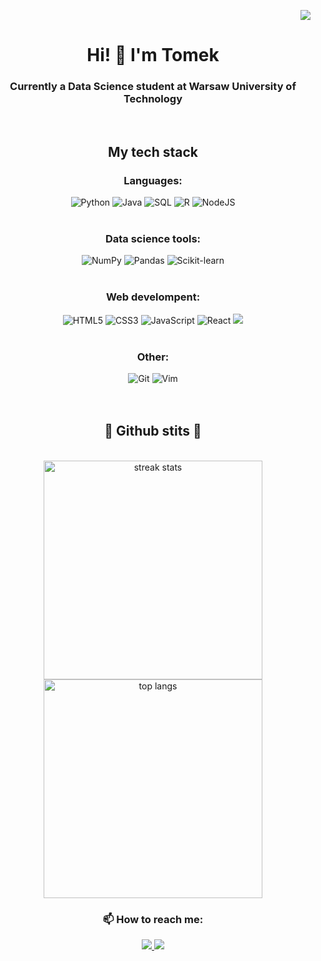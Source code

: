 <p align="right">
  <img src="https://visitor-badge.laobi.icu/badge?page_id=tomaszzywicki.tomaszzywicki" />
</p>

<h1 align="center">Hi! 👋 I'm Tomek</h1>


<h3 align="center">Currently a Data Science student at Warsaw University of Technology</h2>
<br>
    <div align="center">
        <h2 id="stack">My tech stack</h2>
        <h3>Languages:</h3>
        <div id="languages">
            <img src="https://img.shields.io/badge/Python-3776AB?style=for-the-badge&logo=python&logoColor=white" alt="Python">
            <img src="https://img.shields.io/badge/Java-007396?style=for-the-badge&logo=java&logoColor=white" alt="Java">
            <img src="https://img.shields.io/badge/SQL-4479A1?style=for-the-badge&logo=postgresql&logoColor=white" alt="SQL">
            <img src="https://img.shields.io/badge/R-276DC3?style=for-the-badge&logo=r&logoColor=white" alt="R">
            <img src="https://img.shields.io/badge/node.js-6DA55F?style=for-the-badge&logo=node.js&logoColor=white" alt="NodeJS">
        </div>
        <br>
        <h3>Data science tools:</h3>
        <div id="data-science">
            <img src="https://img.shields.io/badge/NumPy-013243?style=for-the-badge&logo=numpy&logoColor=white" alt="NumPy">
            <img src="https://img.shields.io/badge/Pandas-150458?style=for-the-badge&logo=pandas&logoColor=white" alt="Pandas">
            <img src="https://img.shields.io/badge/Scikit%20learn-F7931E?style=for-the-badge&logo=scikit-learn&logoColor=white" alt="Scikit-learn">
        </div>
        <br>
        <h3>Web develompent:</h3>
        <div id="web">
            <img src="https://img.shields.io/badge/HTML5-E34F26?style=for-the-badge&logo=html5&logoColor=white" alt="HTML5">
            <img src="https://img.shields.io/badge/CSS3-1572B6?style=for-the-badge&logo=css3&logoColor=white" alt="CSS3">
            <img src="https://img.shields.io/badge/JavaScript-F7DF1E?style=for-the-badge&logo=javascript&logoColor=black" alt="JavaScript">
            <img src="https://img.shields.io/badge/react-%2320232a.svg?style=for-the-badge&logo=react&logoColor=%2361DAFB" alt="React">
            <img src="https://img.shields.io/badge/next.js-000000?style=for-the-badge&logo=nextdotjs&logoColor=white alt="NextJS">
        </div>
        <br>
        <h3>Other:</h3>
        <div>
            <img src="https://img.shields.io/badge/Git-F05032?style=for-the-badge&logo=git&logoColor=white" alt="Git">
            <img src="https://img.shields.io/badge/Vim-019733?style=for-the-badge&logo=vim&logoColor=white" alt="Vim">
        </div>
        <br>
        <br>
        <h2 align="center">🎯 Github stits 🎯</h2>
        <br>
        <div align="center">
            <img width="350" src="https://github-readme-streak-stats.herokuapp.com/?user=tomaszzywicki&theme=react&border_radius=10" alt="streak stats"/>
            <br>
            <img width="350" src="https://github-readme-stats-swart-six-32.vercel.app/api/top-langs/?username=tomaszzywicki&hide=Jupyter%20Notebook&langs_count=8&layout=compact&theme=react&border_radius=10&size_weight=0.5&count_weight=0.5&exclude_repo=github-readme-stats" alt="top langs" />
        </div>
    </div>
    <div>
    <div align="center"> 
        <h3>📫 How to reach me:</h3>
        <a href="mailto:tomasz.zywicki03@gmail.com">
            <img src="https://img.shields.io/badge/Gmail-333333?style=for-the-badge&logo=gmail&logoColor=red" />
        </a>
        <a href="https://www.linkedin.com/in/tomasz-zywicki" target="_blank">
            <img src="https://img.shields.io/badge/LinkedIn-0077B5?style=for-the-badge&logo=linkedin&logoColor=white" target="_blank" />
        </a>
    </div>
    <br>
</div>
